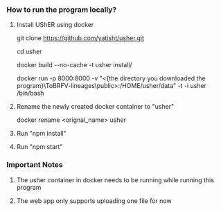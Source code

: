 ### How to run the program locally?

1. Install UShER using docker

   git clone https://github.com/yatisht/usher.git

   cd usher

   docker build --no-cache -t usher install/

   docker run -p 8000:8000 -v "<{the directory you downloaded the program}\ToBRFV-lineages\public>:/HOME/usher/data" -t -i usher /bin/bash

2. Rename the newly created docker container to "usher"

   docker rename <orignal_name> usher

3. Run "npm install"

4. Run "npm start"

### Important Notes

1. The usher container in docker needs to be running while running this program

2. The web app only supports uploading one file for now
